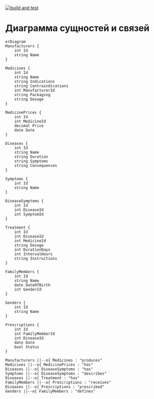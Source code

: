 [![build and test](https://github.com/Satana6699/EWC-Console/actions/workflows/dotnet-desktop.yml/badge.svg)](https://github.com/Satana6699/EWC-Console/actions/workflows/dotnet-desktop.yml)

# Диаграмма сущностей и связей

```mermaid
erDiagram
Manufacturers {
    int Id
    string Name
}

Medicines {
    int Id
    string Name
    string Indications
    string Contraindications
    int ManufacturerId
    string Packaging
    string Dosage
}

MedicinePrices {
    int Id
    int MedicineId
    decimal Price
    date Date
}

Diseases {
    int Id
    string Name
    string Duration
    string Symptoms
    string Consequences
}

Symptoms {
    int Id
    string Name
}

DiseaseSymptoms {
    int Id
    int DiseaseId
    int SymptomId
}

Treatment {
    int Id
    int DiseaseId
    int MedicineId
    string Dosage
    int DurationDays
    int IntervalHours
    string Instructions
}

FamilyMembers {
    int Id
    string Name
    date DateOfBirth
    int GenderId
}

Genders {
    int Id
    string Name
}

Prescriptions {
    int Id
    int FamilyMemberId
    int DiseaseId
    date Date
    bool Status
}

Manufacturers ||--o{ Medicines : "produces"
Medicines ||--o{ MedicinePrices : "has"
Diseases ||--o{ DiseaseSymptoms : "has"
Symptoms ||--o{ DiseaseSymptoms : "describes"
Diseases ||--o{ Treatment : "has"
FamilyMembers ||--o{ Prescriptions : "receives"
Diseases ||--o{ Prescriptions : "prescribed"
Genders ||--o{ FamilyMembers : "defines"

